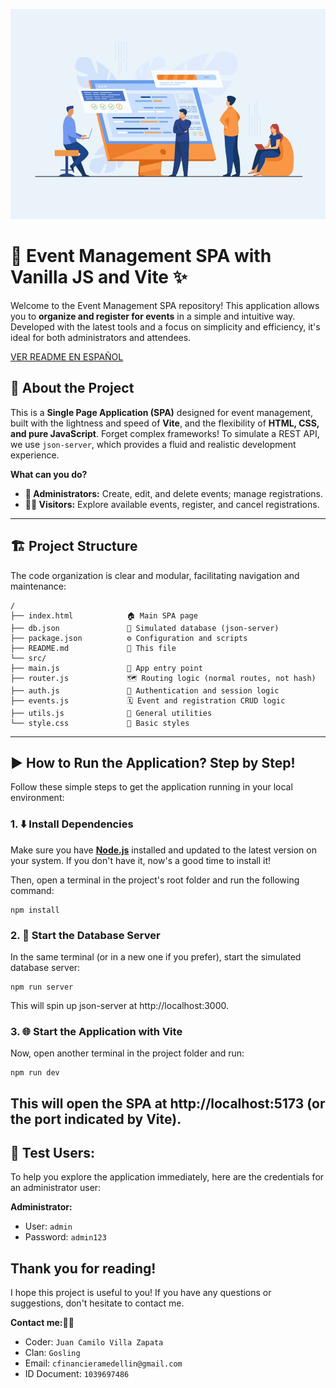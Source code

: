 ![logo](https://github.com/juanvilla05/SPA-with-JavaScript-and-Vite/blob/64e8f373f88a7c503937919574a3eba1148961e4/6661.jpg)
# 🚀 Event Management SPA with Vanilla JS and Vite ✨

Welcome to the Event Management SPA repository! This application allows you to **organize and register for events** in a simple and intuitive way. Developed with the latest tools and a focus on simplicity and efficiency, it's ideal for both administrators and attendees.

[VER README EN ESPAÑOL](https://github.com/juanvilla05/SPA-with-JavaScript-and-Vite/blob/ba20ed31e1d7056a98685c85018351f07cac4dc7/README.md)

## 🌟 About the Project

This is a **Single Page Application (SPA)** designed for event management, built with the lightness and speed of **Vite**, and the flexibility of **HTML, CSS, and pure JavaScript**. Forget complex frameworks! To simulate a REST API, we use `json-server`, which provides a fluid and realistic development experience.

**What can you do?**

* **👥 Administrators:** Create, edit, and delete events; manage registrations.
* **🙋‍♀️ Visitors:** Explore available events, register, and cancel registrations.
---
## 🏗️ Project Structure

The code organization is clear and modular, facilitating navigation and maintenance:

```
/
├── index.html            🏠 Main SPA page
├── db.json               💾 Simulated database (json-server)
├── package.json          ⚙️ Configuration and scripts
├── README.md             📄 This file
└── src/
├── main.js               🚦 App entry point
├── router.js             🗺️ Routing logic (normal routes, not hash)
├── auth.js               🔐 Authentication and session logic
├── events.js             🗓️ Event and registration CRUD logic
├── utils.js              🧰 General utilities
└── style.css             🎨 Basic styles

```
---
## ▶️ How to Run the Application? Step by Step!

Follow these simple steps to get the application running in your local environment:

### 1. ⬇️ Install Dependencies

Make sure you have [**Node.js**](https://nodejs.org/) installed and updated to the latest version on your system. If you don't have it, now's a good time to install it!

Then, open a terminal in the project's root folder and run the following command:
```
npm install
```
### 2. 🚀 Start the Database Server

In the same terminal (or in a new one if you prefer), start the simulated database server:
```
npm run server
```
This will spin up json-server at http://localhost:3000.

### 3. 🌐 Start the Application with Vite

Now, open another terminal in the project folder and run:
```
npm run dev
```
This will open the SPA at http://localhost:5173 (or the port indicated by Vite).
---
## 🔑 Test Users:

To help you explore the application immediately, here are the credentials for an administrator user:

**Administrator:**

  - User: ```admin```
  - Password: ```admin123```

## Thank you for reading!

I hope this project is useful to you! If you have any questions or suggestions, don't hesitate to contact me.

**Contact me:👩‍💻**

  - Coder: ```Juan Camilo Villa Zapata```
  - Clan: ```Gosling```
  - Email: ```cfinancieramedellin@gmail.com```
  - ID Document: ```1039697486```



